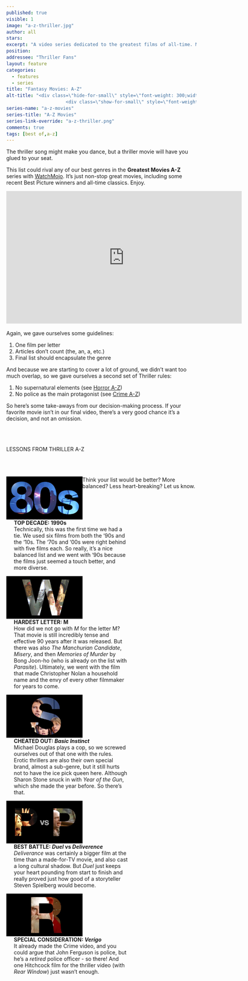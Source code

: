 ```yaml
---
published: true
visible: 1
image: "a-z-thriller.jpg"
author: all
stars: 
excerpt: "A video series dedicated to the greatest films of all-time. Made In partnership with our friends at WatchMojo."
position: 
addressee: "Thriller Fans"
layout: feature
categories: 
  - features
  - series
title: "Fantasy Movies: A-Z"
alt-title: "<div class=\"hide-for-small\" style=\"font-weight: 300;width: 16rem;margin: -10rem auto 0 auto;font-family: Helvetica Neue;color: #fff;font-size: 1.5rem;padding-left: 2rem;text-align: center;\">The greatest movies of all time</div>
	                  <div class=\"show-for-small\" style=\"font-weight: 300;width: 10rem;margin: 3.5rem auto 0 auto;font-family: Helvetica Neue;color: #fff;font-size: 1rem;padding-left: 1rem;text-align: center;\">The greatest movies of all time</div>"
series-name: "a-z-movies"
series-title: "A-Z Movies"
series-link-override: "a-z-thriller.png"
comments: true
tags: [best of,a-z]
---
```

The thriller song might make you dance, but a thriller movie will have you glued to your seat. 

This list could rival any of our best genres in the **Greatest Movies A-Z** series with [WatchMojo](https://www.youtube.com/channel/UCaWd5_7JhbQBe4dknZhsHJg). It’s just non-stop great movies, including some recent Best Picture winners and all-time classics. Enjoy. 

<div class="video-container"><iframe width="624" height="351" src="https://www.youtube.com/embed/2_3SCsyCD90?ecver=1" frameborder="0" allowfullscreen></iframe></div>

Again, we gave ourselves some guidelines:

1. One film per letter
1. Articles don’t count (the, an, a, etc.)
1. Final list should encapsulate the genre

And because we are starting to cover a lot of ground, we didn’t want too much overlap, so we gave ourselves a second set of Thriller rules:

1. No supernatural elements (see [Horror A-Z](http://www.dearcastandcrew.com/content/2020/4/20/a-z-horror.html))
1. No police as the main protagonist (see [Crime A-Z](http://www.dearcastandcrew.com/content/2020/4/24/a-z-crime.html))

So here’s some take-aways from our decision-making process. If your favorite movie isn’t in our final video, there’s a very good chance it’s a decision, and not an omission.

<p class="intro" style="margin-top:4rem">LESSONS FROM THRILLER A-Z</p>

<div class="clearfix" style="margin-top:4rem;width:100%;">
	<div style="height:100%;float:left;width:40%;">
		<img style="vertical-align: top;display: inline-block;" src="/assets/img/features/inline/a-z-fantasy/top-decade.jpg"> 
	</div>
	<p style="margin-top:0;float:left;width:60%;padding-left: 20px;">
		<strong>TOP DECADE: 1990s</strong><br />
		Technically, this was the first time we had a tie. We used six films from both the ‘90s and the ‘10s. The ‘70s and ‘00s were right behind with five films each. So really, it’s a nice balanced list and we went with ‘90s because the films just seemed a touch better, and more diverse.
      </p>
</div>

<div class="clearfix"  style="margin-top:4rem;width:100%;">
	<div style="height:100%;float:left;width:40%;">
		<img style="vertical-align: top;display: inline-block;" src="/assets/img/features/inline/a-z-fantasy/hardest-letter.jpg"> 
	</div>
	<p style="margin-top:0;float:left;width:60%;padding-left: 20px;">
		<strong>HARDEST LETTER: M</strong><br />
	     How did we not go with <em>M</em> for the letter M? That movie is still incredibly tense and effective 90 years after it was released. But there was also <em>The Manchurian Candidate</em>, <em>Misery</em>, and then <em>Memories of Murder</em> by Bong Joon-ho (who is already on the list with <em>Parasite</em>). Ultimately, we went with the film that made Christopher Nolan a household name and the envy of every other filmmaker for years to come.
	</p>
</div>

<div class="clearfix"  style="margin-top:4rem;width:100%;">
	<div style="height:100%;float:left;width:40%;">
		<img style="vertical-align: top;display: inline-block;" src="/assets/img/features/inline/a-z-fantasy/cheated-out.jpg"> 
	</div>
	<p style="margin-top:0;float:left;width:60%;padding-left: 20px;">
		<strong>CHEATED OUT: <em>Basic Instinct</em></strong><br />
		Michael Douglas plays a cop, so we screwed ourselves out of that one with the rules. Erotic thrillers are also their own special brand, almost a sub-genre, but it still hurts not to have the ice pick queen here. Although Sharon Stone snuck in with <em>Year of the Gun</em>, which she made the year before. So there’s that.
	</p>
</div>

<div class="clearfix" style="margin-top:4rem;width:100%;">
	<div style="height:100%;float:left;width:40%;">
		<img style="vertical-align: top;display: inline-block;" src="/assets/img/features/inline/a-z-fantasy/best-battle.jpg"> 
	</div>
	<p style="margin-top:0;float:left;width:60%;padding-left: 20px;">
		<strong>BEST BATTLE: <em>Duel</em> vs <em>Deliverence</em></strong><br />
	     <em>Deliverance</em> was certainly a bigger film at the time than a made-for-TV movie, and also cast a long cultural shadow. But <em>Duel</em> just keeps your heart pounding from start to finish and really proved just how good of a storyteller Steven Spielberg would become.
	</p>
</div>

<div class="clearfix"  style="margin:4rem 0;width:100%;">
	<div style="height:100%;float:left;width:40%;">
		<img style="vertical-align: top;display: inline-block;" src="/assets/img/features/inline/a-z-fantasy/special-consideration.jpg"> 
	</div>
	<p style="margin-top:0;float:left;width:60%;padding-left: 20px;">
		<strong>SPECIAL CONSIDERATION: <em>Verigo</em></strong><br />
	    It already made the Crime video, and you could argue that John Ferguson is police, but he’s a <em>retired</em> police officer - so there! And one Hitchcock film for the thriller video (with <em>Rear Window</em>) just wasn’t enough.
	</p>
</div>

Think your list would be better? More balanced? Less heart-breaking? Let us know.